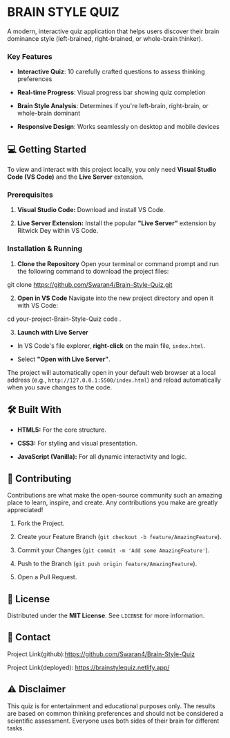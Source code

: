 # BRAIN STYLE QUIZ

A modern, interactive quiz application that helps users discover their brain dominance style (left-brained, right-brained, or whole-brain thinker).

### Key Features

* **Interactive Quiz**: 10 carefully crafted questions to assess thinking preferences

* **Real-time Progress**: Visual progress bar showing quiz completion

* **Brain Style Analysis**: Determines if you're left-brain, right-brain, or whole-brain dominant

* **Responsive Design**: Works seamlessly on desktop and mobile devices

## 💻 Getting Started

To view and interact with this project locally, you only need **Visual Studio Code (VS Code)** and the **Live Server** extension.

### Prerequisites

1. **Visual Studio Code:** Download and install VS Code.

2. **Live Server Extension:** Install the popular **"Live Server"** extension by Ritwick Dey within VS Code.

### Installation & Running

1. **Clone the Repository**
   Open your terminal or command prompt and run the following command to download the project files:

git clone https://github.com/Swaran4/Brain-Style-Quiz.git


2. **Open in VS Code**
Navigate into the new project directory and open it with VS Code:

cd your-project-Brain-Style-Quiz
code .


3. **Launch with Live Server**

* In VS Code's file explorer, **right-click** on the main file, `index.html`.

* Select **"Open with Live Server"**.

The project will automatically open in your default web browser at a local address (e.g., `http://127.0.0.1:5500/index.html`) and reload automatically when you save changes to the code.

## 🛠️ Built With

* **HTML5:** For the core structure.

* **CSS3:** For styling and visual presentation.

* **JavaScript (Vanilla):** For all dynamic interactivity and logic.

## 🤝 Contributing

Contributions are what make the open-source community such an amazing place to learn, inspire, and create. Any contributions you make are greatly appreciated!

1. Fork the Project.

2. Create your Feature Branch (`git checkout -b feature/AmazingFeature`).

3. Commit your Changes (`git commit -m 'Add some AmazingFeature'`).

4. Push to the Branch (`git push origin feature/AmazingFeature`).

5. Open a Pull Request.

## 📄 License

Distributed under the **MIT License**. See `LICENSE` for more information.

## 📧 Contact

Project Link(github):https://github.com/Swaran4/Brain-Style-Quiz</break>

Project Link(deployed): https://brainstylequiz.netlify.app/

## ⚠️ Disclaimer

This quiz is for entertainment and educational purposes only. The results are based on common thinking preferences and should not be considered a scientific assessment. Everyone uses both sides of their brain for different tasks.




